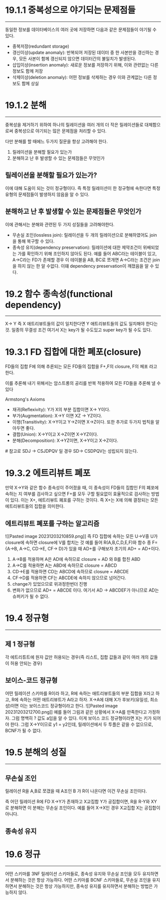# 19.1.1 중복성으로 야기되는 문제점들
---
동일한 정보를 데이터베이스의 여러 곳에 저장하면 다음과 같은 문제점들이 야기될 수 있다.
* 중복저장(redundant storage)
* 갱신이상(update anomaly): 반복되어 저장된 데이터 중 한 사본만을 갱신하는 경우, 모든 사본이 함께 갱신되지 않으면 데이터간의 불일치가 발생된다.
* 삽입이상(insertion anomaly): 새로운 정보를 저장하기 위해, 이와 관련없는 다른 정보도 함께 저장
* 삭제이상(deletion anomaly): 어떤 정보를 삭제하는 경우 이와 관계없는 다른 정보도 함께 상실
# 19.1.2 분해
---
중복성을 제거하기 위하여 하나의 릴레이션을 여러 개의  더 작은 릴레이션들로 대체함으로써 중복성으로 야기되는 많은 문제점을 처리할 수 있다.

다만 분해를 할 때에느 두가지 질문을 항상 고려해야 한다.
1. 릴레이션을 분해할 필요가 있는가
2. 분해하고 난 후 발생할 수 있는 문제점들은 무엇인가

## 릴레이션을 분해할 필요가 있는가?
이에 대해 도움이 되는 것이 정규형이다. 즉 특정 릴레이션이 한 정규형에 속한다면 특정 유형의 문제점들이 발생하지 않음을 알 수 있다.
## 분해하고 난 후 발생할 수 있는 문제점들은 무엇인가
이에 관해서는 분해와 관련된 두 가지 성질들을 고려해야한다.
* 무손실 조인(lossless join): 릴레이션을 두 개의 릴레이션으로 분해하였어도 join을 통해 복구할 수 있다.
* 종속성 유지(dependency preservation): 릴레이션에 대한 제약조건이 위배되었는 가를 확인하기 위해 조인하지 않아도 된다.
예를 들어 ABC라는 테이블이 있고, A->C라는 FD가 존재할 경우
이 테이블을 AB, BC로 쪼개면 A->C라는 조건은 join을 하지 않는 한 알 수없다.
이떄 dependency preservation이 깨졌음을 알 수 있다.

# 19.2 함수 종속성(functional dependency)
---
X-> Y
즉 X 애트리뷰트들의 값이 일치한다면 Y 애트리뷰트들의 값도 일치해야 한다는 것.
일종의 무결성 조건
여기서 X는 key가 될 수도있고 super key가 될 수도 있다.
# 19.3.1 FD 집합에 대한 폐포(closure)
FD들의 집합 F에 의해 추론되는 모든 FD들의 집합을 F+,F의 closure, F의 페포 라고한다.

이를 추론해 내기 위해서는 암스트롱의 공리를 반복 적용하여 모든 FD들을 추론해 낼 수 있다

Armstong's Axioms
* 재귀(Reflexivity): Y가 X의 부분 집합이면 X-> Y이다.
* 부가(Augmentation): X->Y 이면 XZ -> YZ이다.
* 이행(Transitivity): X->Y이고 Y->Z이면 X->Z이다.
또한 
추가로 두가지 법칙을 알아두면 좋다.
* 결합(Union): X->Y이고 X->Z이면 X->YZ이다.
* 분해(Decomposition): X->YZ이면, X->Y이고 X->Z이다.

\# 참고로 SDJ -> CSJDPQV 일 경우 SD-> CSDPQV는 성립되지 않는다.

# 19.3.2 에트리뷰트 폐포
만약 X->Y와 같은 함수 종속성이 주어졌을 때, 이 종속성이 FD들의 집합인 F의 폐포에 속하는 지 여부를 검사하고 싶으면 F+를 모두 구할 필요없이 효율적으로 검사하는 방법이 있다.
이는 X+, 에트리뷰트 폐포를 구하는 것이다.
즉 X+는 X에 의해 결정되는 모든 에트리뷰트들의 집합을 의미한다.

## 에트리뷰트 폐포를 구하는 알고리즘
![[Pasted image 20231203210859.png]]
즉 FD 집합에 속하는 모든 U->V중 U가 closure에 속하면 closure에 V를 합치는 것
예를 들어
R(A,B,C,D,E,F)와 함수 종 F={A->B, A->C, CD->E, CF-> D}가 있을 때
AD+를 구해보자
초기의 AD+ = AD+이다.
1. A->B를 적용하며 A은 AD에 속하므로 closure = AD 와 B를 합친 ABD
2. A->C를 적용하면 A는 ABD에 속하므로 closure = ABCD
3. CD->E를 적용하면 CD는 ABCD에 속하므로 closure = ABCDE
4. CF->D를 적용하면 CF는 ABCDE에 속하지 않으므로 넘어간다.
5. change가 있었으므로 위과정한번더 진행
6. 변화가 없으므로 AD+ = ABCDE 이다.
여기서 AD -> ABCDEF가 아니므로 AD는 슈퍼키가 될 수 없다.

# 19.4 정규형
---
## 제 1 정규형
각 에트리튜트에 원자 값만 허용되는 경우(즉 리스트, 집합 값들과 같이 여러 개의 값들이 허용 안되는 경우)
## 보이스-코드 정규형
어떤 릴레이션 스키마를 R이라 하고, R에 속하는 애트리뷰트들의 부분 집합을 X라고 하고, R에 속하는 어떤 애트리뷰트가 A라고 하자.
X->A에 대해 X가 후보키(유일성, 최소성)이면 이는 보이스코드 정규형이라고 한다.
![[Pasted image 20231203212700.png]]
예를 들어 그림과 같은 상황에서 X->A를 만족한다고 가정하자. 그럼 명백히 ? 값도 a임을 알 수 있다.
이게 보이스 코드 정규형이라면 X는 키가 되어야 한다. 그럼 X->Y이므로 y1 = y2인데, 
릴레이션에서 두 투플은 같을 수 없으므로, BCNF가 될 수 없다.

# 19.5 분해의 성질
---
## 무손실 조인
릴레이션 R을 A,B로 쪼갰을 때 A조인 B 가 R이 나온다면 이건 무손실 조인이다.

즉 어던 릴레이션 R에 FD X->Y가 존재하고 X교집합 Y가 공집합이면, R을 R-Y와 XY로 분해하면 이 분해는 무손실 조인이다.
예를 들어 X->X인 경우 X교집합 X는 공집합이 아니다. 

## 종속성 유지

# 19.6 정규
---
어떤 스키마를 3NF 릴레이션 스키마들로, 종속성 유지와 무손실 조인을 모두 유지하면서 분해하는 것은 항상 가능하다.
어떤 스키마를 BCNF 스키마들로, 무손실 조인을 유지하면서 분해하는 것은 항상 가능하지만, 종속성 유지를 유지하면서 분해하는 방법은 가능하지 않다.
